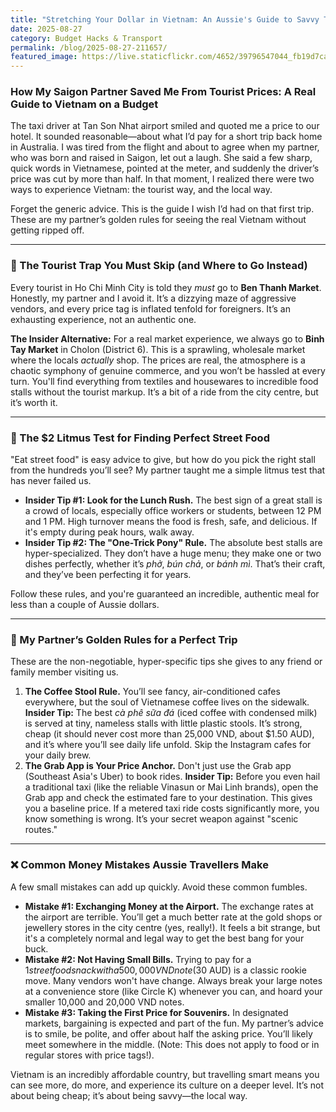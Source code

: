 ```yaml
---
title: "Stretching Your Dollar in Vietnam: An Aussie's Guide to Savvy Travel"
date: 2025-08-27
category: Budget Hacks & Transport
permalink: /blog/2025-08-27-211657/
featured_image: https://live.staticflickr.com/4652/39796547044_fb19d7ca6c.jpg
---
```

### How My Saigon Partner Saved Me From Tourist Prices: A Real Guide to Vietnam on a Budget

The taxi driver at Tan Son Nhat airport smiled and quoted me a price to our hotel. It sounded reasonable—about what I’d pay for a short trip back home in Australia. I was tired from the flight and about to agree when my partner, who was born and raised in Saigon, let out a laugh. She said a few sharp, quick words in Vietnamese, pointed at the meter, and suddenly the driver’s price was cut by more than half. In that moment, I realized there were two ways to experience Vietnam: the tourist way, and the local way.

Forget the generic advice. This is the guide I wish I’d had on that first trip. These are my partner’s golden rules for seeing the real Vietnam without getting ripped off.

- - -

### 🤫 The Tourist Trap You Must Skip (and Where to Go Instead)

Every tourist in Ho Chi Minh City is told they *must* go to **Ben Thanh Market**. Honestly, my partner and I avoid it. It’s a dizzying maze of aggressive vendors, and every price tag is inflated tenfold for foreigners. It’s an exhausting experience, not an authentic one.

**The Insider Alternative:** For a real market experience, we always go to **Binh Tay Market** in Cholon (District 6). This is a sprawling, wholesale market where the locals *actually* shop. The prices are real, the atmosphere is a chaotic symphony of genuine commerce, and you won’t be hassled at every turn. You'll find everything from textiles and housewares to incredible food stalls without the tourist markup. It’s a bit of a ride from the city centre, but it’s worth it.

- - -

### 🍜 The $2 Litmus Test for Finding Perfect Street Food

"Eat street food" is easy advice to give, but how do you pick the right stall from the hundreds you’ll see? My partner taught me a simple litmus test that has never failed us.

* **Insider Tip #1: Look for the Lunch Rush.** The best sign of a great stall is a crowd of locals, especially office workers or students, between 12 PM and 1 PM. High turnover means the food is fresh, safe, and delicious. If it's empty during peak hours, walk away.
* **Insider Tip #2: The "One-Trick Pony" Rule.** The absolute best stalls are hyper-specialized. They don’t have a huge menu; they make one or two dishes perfectly, whether it’s *phở*, *bún chả*, or *bánh mì*. That’s their craft, and they’ve been perfecting it for years.

Follow these rules, and you're guaranteed an incredible, authentic meal for less than a couple of Aussie dollars.

- - -

### 🛵 My Partner’s Golden Rules for a Perfect Trip

These are the non-negotiable, hyper-specific tips she gives to any friend or family member visiting us.

1. **The Coffee Stool Rule.** You’ll see fancy, air-conditioned cafes everywhere, but the soul of Vietnamese coffee lives on the sidewalk. **Insider Tip:** The best *cà phê sữa đá* (iced coffee with condensed milk) is served at tiny, nameless stalls with little plastic stools. It’s strong, cheap (it should never cost more than 25,000 VND, about $1.50 AUD), and it’s where you’ll see daily life unfold. Skip the Instagram cafes for your daily brew.
2. **The Grab App is Your Price Anchor.** Don't just use the Grab app (Southeast Asia's Uber) to book rides. **Insider Tip:** Before you even hail a traditional taxi (like the reliable Vinasun or Mai Linh brands), open the Grab app and check the estimated fare to your destination. This gives you a baseline price. If a metered taxi ride costs significantly more, you know something is wrong. It’s your secret weapon against "scenic routes."

- - -

### ❌ Common Money Mistakes Aussie Travellers Make

A few small mistakes can add up quickly. Avoid these common fumbles.

* **Mistake #1: Exchanging Money at the Airport.** The exchange rates at the airport are terrible. You’ll get a much better rate at the gold shops or jewellery stores in the city centre (yes, really!). It feels a bit strange, but it's a completely normal and legal way to get the best bang for your buck.
* **Mistake #2: Not Having Small Bills.** Trying to pay for a $1 street food snack with a 500,000 VND note ($30 AUD) is a classic rookie move. Many vendors won't have change. Always break your large notes at a convenience store (like Circle K) whenever you can, and hoard your smaller 10,000 and 20,000 VND notes.
* **Mistake #3: Taking the First Price for Souvenirs.** In designated markets, bargaining is expected and part of the fun. My partner’s advice is to smile, be polite, and offer about half the asking price. You’ll likely meet somewhere in the middle. (Note: This does not apply to food or in regular stores with price tags!).

Vietnam is an incredibly affordable country, but travelling smart means you can see more, do more, and experience its culture on a deeper level. It’s not about being cheap; it’s about being savvy—the local way.